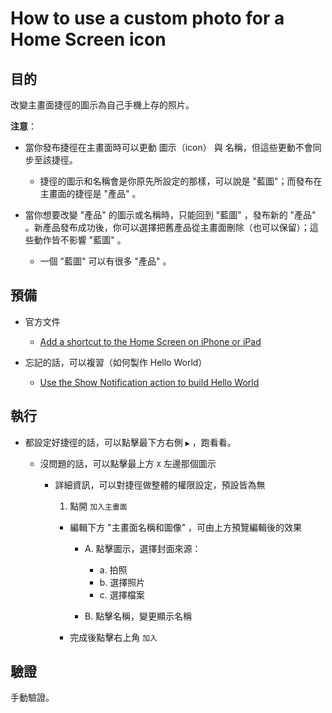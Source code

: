 # How to use a custom photo for a Home Screen icon


## 目的


改變主畫面捷徑的圖示為自己手機上存的照片。

**注意**：

  * 當你發布捷徑在主畫面時可以更動 圖示（icon） 與 名稱，但這些更動不會同步至該捷徑。

    * 捷徑的圖示和名稱會是你原先所設定的那樣，可以說是 "藍圖"；而發布在主畫面的捷徑是 "產品" 。

  * 當你想要改變 "產品" 的圖示或名稱時，只能回到 "藍圖" ，發布新的 "產品" 。新產品發布成功後，你可以選擇把舊產品從主畫面刪除（也可以保留）；這些動作皆不影響 "藍圖" 。

    * 一個 "藍圖" 可以有很多 "產品" 。


## 預備


* 官方文件

  * [Add a shortcut to the Home Screen on iPhone or iPad](https://support.apple.com/guide/shortcuts/add-a-shortcut-to-the-home-screen-apd735880972/ios)

* 忘記的話，可以複習（如何製作 Hello World）

  * [Use the Show Notification action to build Hello World](https://github.com/LPenny-github/CellPhoneAppNotepad/blob/main/iPhone/Shortcuts/Hello-world/Use-the-Show-Notification-action.md)


## 執行


* 都設定好捷徑的話，可以點擊最下方右側 `▶` ，跑看看。

   * 沒問題的話，可以點擊最上方 `X` 左邊那個圖示

     * 詳細資訊，可以對捷徑做整體的權限設定，預設皆為無

       1. 點開 `加入主畫面`

        * 編輯下方 "主畫面名稱和圖像" ，可由上方預覽編輯後的效果
              
            * A. 點擊圖示，選擇封面來源：

                * a. 拍照
                * b. 選擇照片
                * c. 選擇檔案

            * B. 點擊名稱，變更顯示名稱

        * 完成後點擊右上角 `加入`


## 驗證


手動驗證。